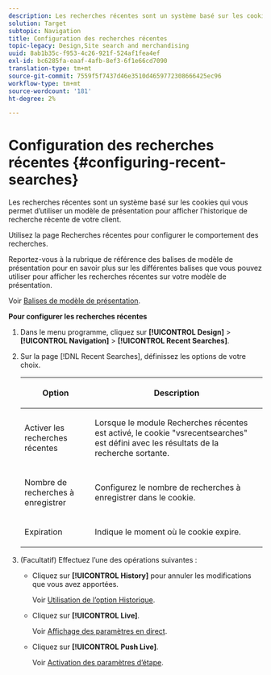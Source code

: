```yaml
---
description: Les recherches récentes sont un système basé sur les cookies qui vous permet d’utiliser un modèle de présentation pour afficher l’historique de recherche récente de votre client.
solution: Target
subtopic: Navigation
title: Configuration des recherches récentes
topic-legacy: Design,Site search and merchandising
uuid: 8ab1b35c-f953-4c26-921f-524af1fea4ef
exl-id: bc6285fa-eaaf-4afb-8ef3-6f1e66cd7090
translation-type: tm+mt
source-git-commit: 7559f5f7437d46e3510d4659772308666425ec96
workflow-type: tm+mt
source-wordcount: '181'
ht-degree: 2%

---
```


# Configuration des recherches récentes {#configuring-recent-searches}

Les recherches récentes sont un système basé sur les cookies qui vous permet d’utiliser un modèle de présentation pour afficher l’historique de recherche récente de votre client.

Utilisez la page Recherches récentes pour configurer le comportement des recherches.

Reportez-vous à la rubrique de référence des balises de modèle de présentation pour en savoir plus sur les différentes balises que vous pouvez utiliser pour afficher les recherches récentes sur votre modèle de présentation.

Voir [Balises de modèle de présentation](../c-appendices/c-templates.md#reference_F1BBF616BCEC4AD7B2548ECD3CA74C64).

**Pour configurer les recherches récentes**

1. Dans le menu programme, cliquez sur **[!UICONTROL Design]** > **[!UICONTROL Navigation]** > **[!UICONTROL Recent Searches]**.
1. Sur la page [!DNL Recent Searches], définissez les options de votre choix.

   <!-- 
   
   r_recent_searches_options.xml
   
   -->

   <table> 
    <thead> 
      <tr> 
      <th colname="col1" class="entry"> <p>Option </p> </th> 
      <th colname="col2" class="entry"> <p>Description </p> </th> 
      </tr> 
    </thead>
    <tbody> 
      <tr> 
      <td colname="col1"> <p>Activer les recherches récentes </p> </td> 
      <td colname="col2"> <p> Lorsque le module Recherches récentes est activé, le cookie "vsrecentsearches" est défini avec les résultats de la recherche sortante. </p> </td> 
      </tr> 
      <tr> 
      <td colname="col1"> <p>Nombre de recherches à enregistrer </p> </td> 
      <td colname="col2"> <p>Configurez le nombre de recherches à enregistrer dans le cookie. </p> </td> 
      </tr> 
      <tr> 
      <td colname="col1"> <p>Expiration </p> </td> 
      <td colname="col2"> <p>Indique le moment où le cookie expire. </p> </td> 
      </tr> 
    </tbody> 
    </table>

1. (Facultatif) Effectuez l’une des opérations suivantes :

   * Cliquez sur **[!UICONTROL History]** pour annuler les modifications que vous avez apportées.

      Voir [Utilisation de l’option Historique](../t-using-the-history-option.md#task_70DD3F87A67242BBBD2CB27156F43002).

   * Cliquez sur **[!UICONTROL Live]**.

      Voir [Affichage des paramètres en direct](../c-about-staging.md#task_401A0EBDB5DB4D4CA933CBA7BECDC10F).

   * Cliquez sur **[!UICONTROL Push Live]**.

      Voir [Activation des paramètres d’étape](../c-about-staging.md#task_44306783B4C0408AAA58B471DAF2D9A4).
